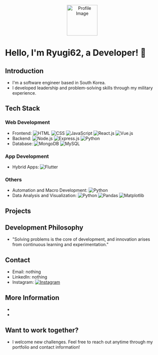 <p align="center">
  <img src="https://avatars.githubusercontent.com/u/66805752?v=4" width="100" height="100" alt="Profile Image">
</p>

# Hello, I'm Ryugi62, a Developer! 👋

## Introduction
- I'm a software engineer based in South Korea.
- I developed leadership and problem-solving skills through my military experience.

## Tech Stack
### Web Development
- Frontend: ![HTML](https://img.shields.io/badge/HTML-★★★★☆-orange) ![CSS](https://img.shields.io/badge/CSS-★★★★☆-blue) ![JavaScript](https://img.shields.io/badge/JavaScript-★★★★☆-yellow) ![React.js](https://img.shields.io/badge/React.js-★★☆☆☆-blue) ![Vue.js](https://img.shields.io/badge/Vue.js-★★★★☆-green)
- Backend: ![Node.js](https://img.shields.io/badge/Node.js-★★★☆☆-green) ![Express.js](https://img.shields.io/badge/Express.js-★★★☆☆-green) ![Python](https://img.shields.io/badge/Python-★★★☆☆-blue)
- Database: ![MongoDB](https://img.shields.io/badge/MongoDB-★★☆☆☆-green) ![MySQL](https://img.shields.io/badge/MySQL-★★★★☆-blue)

### App Development
- Hybrid Apps: ![Flutter](https://img.shields.io/badge/Flutter-★★☆☆☆-blue)

### Others
- Automation and Macro Development: ![Python](https://img.shields.io/badge/Python-★★★☆☆-yellow)
- Data Analysis and Visualization: ![Python](https://img.shields.io/badge/Python-★★★☆☆-yellow) ![Pandas](https://img.shields.io/badge/Pandas-★★★☆☆-blue) ![Matplotlib](https://img.shields.io/badge/Matplotlib-★★☆☆☆-blue)

## Projects

## Development Philosophy
- "Solving problems is the core of development, and innovation arises from continuous learning and experimentation."

## Contact
- Email: nothing
- LinkedIn: nothing
- Instagram: [![Instagram](https://img.shields.io/badge/Instagram-Follow-ff69b4)](https://www.instagram.com/k_g1020/)

## More Information
- [Blog Link]: [![Blog](https://img.shields.io/badge/Blog-Read%20More-brightgreen)](https://your-blog-link.com)
- [Portfolio Link]: [![Portfolio](https://img.shields.io/badge/Portfolio-View%20Projects-brightgreen)](https://your-portfolio-link.com)

## Want to work together?
- I welcome new challenges. Feel free to reach out anytime through my portfolio and contact information!

